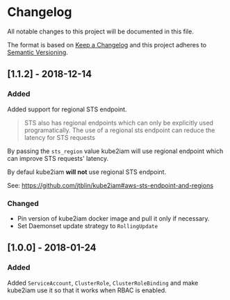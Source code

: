 # Changelog
All notable changes to this project will be documented in this file.

The format is based on [Keep a Changelog](http://keepachangelog.com/en/1.0.0/)
and this project adheres to [Semantic Versioning](http://semver.org/spec/v2.0.0.html).


## [1.1.2] - 2018-12-14
### Added
Added support for regional STS endpoint.

> STS also has regional endpoints which can only be explicitly used
> programatically. The use of a regional sts endpoint can reduce the
> latency for STS requests

By passing the `sts_region` value kube2iam will use regional endpoint
which can improve STS requests' latency.

By defaul kube2iam **will not** use regional STS endpoint.

See: https://github.com/jtblin/kube2iam#aws-sts-endpoint-and-regions

### Changed
- Pin version of kube2iam docker image and pull it only if necessary.
- Set Daemonset update strategy to `RollingUpdate`


## [1.0.0] - 2018-01-24
### Added
Added `ServiceAccount`, `ClusterRole`, `ClusterRoleBinding` and make
kube2iam use it so that it works when RBAC is enabled.
